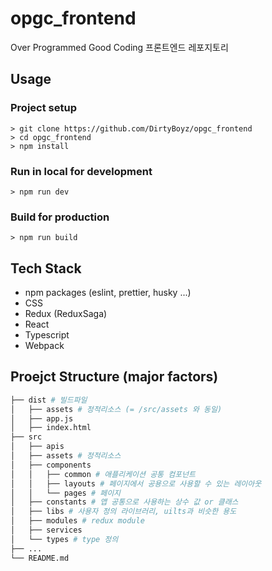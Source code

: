 # opgc_frontend

Over Programmed Good Coding 프론트엔드 레포지토리

## Usage

### Project setup

```shell
> git clone https://github.com/DirtyBoyz/opgc_frontend
> cd opgc_frontend
> npm install
```

### Run in local for development

```shell
> npm run dev
```

### Build for production

```shell
> npm run build
```

## Tech Stack

-   npm packages (eslint, prettier, husky ...)
-   CSS
-   Redux (ReduxSaga)
-   React
-   Typescript
-   Webpack

## Proejct Structure (major factors)

```bash
├── dist # 빌드파일
│   ├── assets # 정적리소스 (= /src/assets 와 동일)
│   ├── app.js
│   ├── index.html
├── src
│   ├── apis
│   ├── assets # 정적리소스
│   ├── components
│   │   ├── common # 애플리케이션 공통 컴포넌트
│   │   ├── layouts # 페이지에서 공용으로 사용할 수 있는 레이아웃
│   │   └── pages # 페이지
│   ├── constants # 앱 공통으로 사용하는 상수 값 or 클래스
│   ├── libs # 사용자 정의 라이브러리, uilts과 비슷한 용도
│   ├── modules # redux module
│   ├── services
│   └── types # type 정의
├── ...
└── README.md
```
